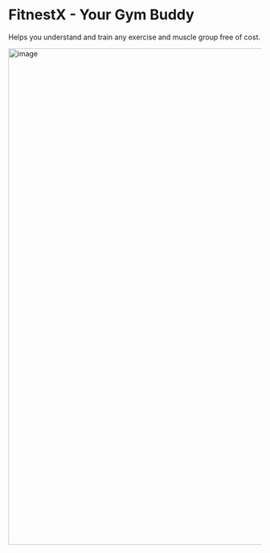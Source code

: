 # FitnestX - Your Gym Buddy 

Helps you understand and train any exercise and muscle group free of cost.

<img width="988" alt="image" src="https://github.com/user-attachments/assets/b66ebebd-8932-4b40-a820-276d85cccc2c">
